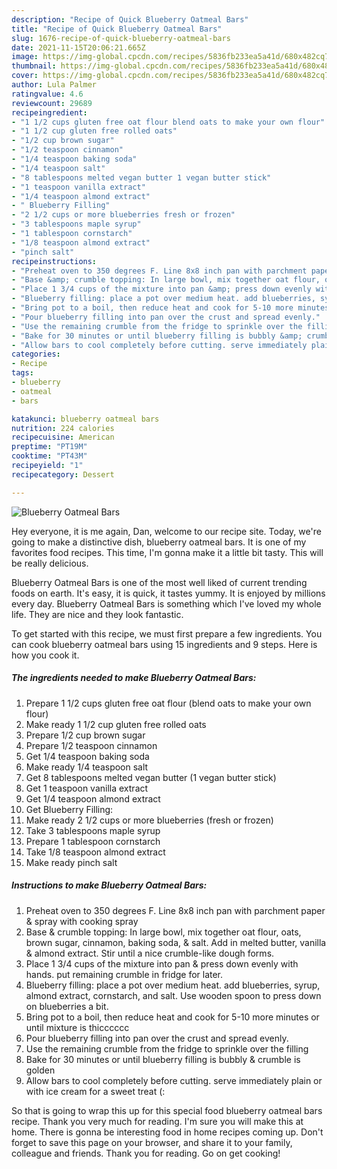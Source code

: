 ```yaml
---
description: "Recipe of Quick Blueberry Oatmeal Bars"
title: "Recipe of Quick Blueberry Oatmeal Bars"
slug: 1676-recipe-of-quick-blueberry-oatmeal-bars
date: 2021-11-15T20:06:21.665Z
image: https://img-global.cpcdn.com/recipes/5836fb233ea5a41d/680x482cq70/blueberry-oatmeal-bars-recipe-main-photo.jpg
thumbnail: https://img-global.cpcdn.com/recipes/5836fb233ea5a41d/680x482cq70/blueberry-oatmeal-bars-recipe-main-photo.jpg
cover: https://img-global.cpcdn.com/recipes/5836fb233ea5a41d/680x482cq70/blueberry-oatmeal-bars-recipe-main-photo.jpg
author: Lula Palmer
ratingvalue: 4.6
reviewcount: 29689
recipeingredient:
- "1 1/2 cups gluten free oat flour blend oats to make your own flour"
- "1 1/2 cup gluten free rolled oats"
- "1/2 cup brown sugar"
- "1/2 teaspoon cinnamon"
- "1/4 teaspoon baking soda"
- "1/4 teaspoon salt"
- "8 tablespoons melted vegan butter 1 vegan butter stick"
- "1 teaspoon vanilla extract"
- "1/4 teaspoon almond extract"
- " Blueberry Filling"
- "2 1/2 cups or more blueberries fresh or frozen"
- "3 tablespoons maple syrup"
- "1 tablespoon cornstarch"
- "1/8 teaspoon almond extract"
- "pinch salt"
recipeinstructions:
- "Preheat oven to 350 degrees F. Line 8x8 inch pan with parchment paper &amp; spray with cooking spray"
- "Base &amp; crumble topping: In large bowl, mix together oat flour, oats, brown sugar, cinnamon, baking soda, &amp; salt. Add in melted butter, vanilla &amp; almond extract. Stir until a nice crumble-like dough forms."
- "Place 1 3/4 cups of the mixture into pan &amp; press down evenly with hands. put remaining crumble in fridge for later."
- "Blueberry filling: place a pot over medium heat. add blueberries, syrup, almond extract, cornstarch, and salt. Use wooden spoon to press down on blueberries a bit."
- "Bring pot to a boil, then reduce heat and cook for 5-10 more minutes or until mixture is thicccccc"
- "Pour blueberry filling into pan over the crust and spread evenly."
- "Use the remaining crumble from the fridge to sprinkle over the filling"
- "Bake for 30 minutes or until blueberry filling is bubbly &amp; crumble is golden"
- "Allow bars to cool completely before cutting. serve immediately plain or with ice cream for a sweet treat (:"
categories:
- Recipe
tags:
- blueberry
- oatmeal
- bars

katakunci: blueberry oatmeal bars 
nutrition: 224 calories
recipecuisine: American
preptime: "PT19M"
cooktime: "PT43M"
recipeyield: "1"
recipecategory: Dessert

---
```



![Blueberry Oatmeal Bars](https://img-global.cpcdn.com/recipes/5836fb233ea5a41d/680x482cq70/blueberry-oatmeal-bars-recipe-main-photo.jpg)

Hey everyone, it is me again, Dan, welcome to our recipe site. Today, we're going to make a distinctive dish, blueberry oatmeal bars. It is one of my favorites food recipes. This time, I'm gonna make it a little bit tasty. This will be really delicious.

Blueberry Oatmeal Bars is one of the most well liked of current trending foods on earth. It's easy, it is quick, it tastes yummy. It is enjoyed by millions every day. Blueberry Oatmeal Bars is something which I've loved my whole life. They are nice and they look fantastic.




To get started with this recipe, we must first prepare a few ingredients. You can cook blueberry oatmeal bars using 15 ingredients and 9 steps. Here is how you cook it.

<!--inarticleads1-->

##### The ingredients needed to make Blueberry Oatmeal Bars:

1. Prepare 1 1/2 cups gluten free oat flour (blend oats to make your own flour)
1. Make ready 1 1/2 cup gluten free rolled oats
1. Prepare 1/2 cup brown sugar
1. Prepare 1/2 teaspoon cinnamon
1. Get 1/4 teaspoon baking soda
1. Make ready 1/4 teaspoon salt
1. Get 8 tablespoons melted vegan butter (1 vegan butter stick)
1. Get 1 teaspoon vanilla extract
1. Get 1/4 teaspoon almond extract
1. Get  Blueberry Filling:
1. Make ready 2 1/2 cups or more blueberries (fresh or frozen)
1. Take 3 tablespoons maple syrup
1. Prepare 1 tablespoon cornstarch
1. Take 1/8 teaspoon almond extract
1. Make ready pinch salt




<!--inarticleads2-->

##### Instructions to make Blueberry Oatmeal Bars:

1. Preheat oven to 350 degrees F. Line 8x8 inch pan with parchment paper &amp; spray with cooking spray
1. Base &amp; crumble topping: In large bowl, mix together oat flour, oats, brown sugar, cinnamon, baking soda, &amp; salt. Add in melted butter, vanilla &amp; almond extract. Stir until a nice crumble-like dough forms.
1. Place 1 3/4 cups of the mixture into pan &amp; press down evenly with hands. put remaining crumble in fridge for later.
1. Blueberry filling: place a pot over medium heat. add blueberries, syrup, almond extract, cornstarch, and salt. Use wooden spoon to press down on blueberries a bit.
1. Bring pot to a boil, then reduce heat and cook for 5-10 more minutes or until mixture is thicccccc
1. Pour blueberry filling into pan over the crust and spread evenly.
1. Use the remaining crumble from the fridge to sprinkle over the filling
1. Bake for 30 minutes or until blueberry filling is bubbly &amp; crumble is golden
1. Allow bars to cool completely before cutting. serve immediately plain or with ice cream for a sweet treat (:




So that is going to wrap this up for this special food blueberry oatmeal bars recipe. Thank you very much for reading. I'm sure you will make this at home. There is gonna be interesting food in home recipes coming up. Don't forget to save this page on your browser, and share it to your family, colleague and friends. Thank you for reading. Go on get cooking!
